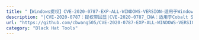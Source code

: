 ```yaml
---
title: "【Windows提权】CVE-2020-0787-EXP-ALL-WINDOWS-VERSION-适用于Windows所有版本的提权EXP"
description: "|CVE-2020-0787：提权带回显|CVE-2020-0787_CNA：适用于Cobalt Strike的CVE-2020-0787提权文件"
url: "https://github.com/cbwang505/CVE-2020-0787-EXP-ALL-WINDOWS-VERSION"
category: "Black Hat Tools"
---
```

